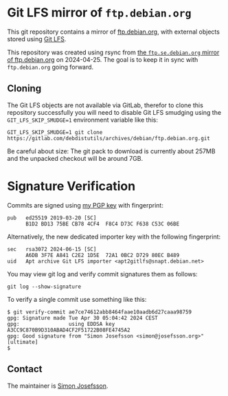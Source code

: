 # Git LFS mirror of `ftp.debian.org`

This git repository contains a mirror of
[ftp.debian.org](https://ftp.debian.org/), with external
objects stored using [Git LFS](https://git-lfs.com/).

This repository was created using rsync from [the `ftp.se.debian.org`
mirror of ftp.debian.org](https://www.debian.org/mirror/list-full) on
2024-04-25.  The goal is to keep it in sync with `ftp.debian.org`
going forward.

## Cloning

The Git LFS objects are not available via GitLab, therefor to clone
this repository successfully you will need to disable Git LFS smudging
using the `GIT_LFS_SKIP_SMUDGE=1` environment variable like this:

```
GIT_LFS_SKIP_SMUDGE=1 git clone https://gitlab.com/debdistutils/archives/debian/ftp.debian.org.git
```

Be careful about size: The git pack to download is currently about
257MB and the unpacked checkout will be around 7GB.

# Signature Verification

Commits are signed using [my PGP
key](https://blog.josefsson.org/2019/03/21/openpgp-2019-key-transition-statement/)
with fingerprint:

```
pub   ed25519 2019-03-20 [SC]
      B1D2 BD13 75BE CB78 4CF4  F8C4 D73C F638 C53C 06BE
```

Alternatively, the new dedicated importer key with the following
fingerprint:

```
sec   rsa3072 2024-06-15 [SC]
      A6DB 3F7E A841 C2E2 1D5E  72A1 0BC2 D729 80EC B489
uid   Apt archive Git LFS importer <apt2gitlfs@snapt.debian.net>
```

You may view git log and verify commit signatures them as follows:

```
git log --show-signature
```

To verify a single commit use something like this:

```
$ git verify-commit ae7ce74612abb8464faae10aadb6d27caaa98759
gpg: Signature made Tue Apr 30 05:04:42 2024 CEST
gpg:                using EDDSA key A3CC9C870B9D310ABAD4CF2F51722B08FE4745A2
gpg: Good signature from "Simon Josefsson <simon@josefsson.org>" [ultimate]
$ 
```

## Contact

The maintainer is [Simon Josefsson](https://blog.josefsson.org/).
